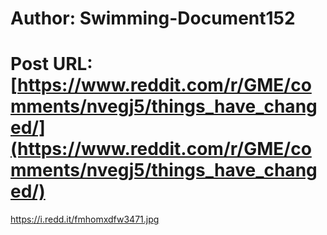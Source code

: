 # Author: Swimming-Document152
# Post URL: [https://www.reddit.com/r/GME/comments/nvegj5/things_have_changed/](https://www.reddit.com/r/GME/comments/nvegj5/things_have_changed/)


https://i.redd.it/fmhomxdfw3471.jpg